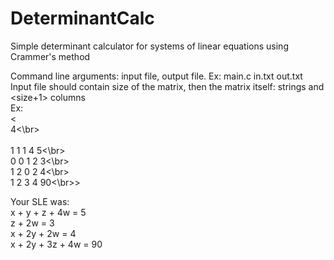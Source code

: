 # DeterminantCalc
Simple determinant calculator for systems of linear equations using Crammer's method  

Command line arguments: input file, output file. Ex: main.c in.txt out.txt  
Input file should contain size of the matrix, then the matrix itself: <size> strings and <size+1> columns  
Ex:  
<<br>4<\br>  
<br>1 1 1 4 5<\br> 
<br>0 0 1 2 3<\br> 
<br>1 2 0 2 4<\br> 
<br>1 2 3 4 90<\br>>  

Your SLE was:  
x + y + z + 4w = 5  
z + 2w = 3  
x + 2y + 2w = 4  
x + 2y + 3z + 4w = 90  
